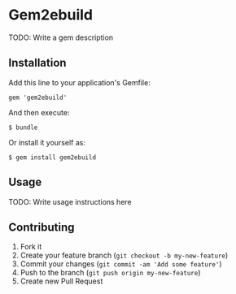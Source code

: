 # Gem2ebuild

TODO: Write a gem description

## Installation

Add this line to your application's Gemfile:

    gem 'gem2ebuild'

And then execute:

    $ bundle

Or install it yourself as:

    $ gem install gem2ebuild

## Usage

TODO: Write usage instructions here

## Contributing

1. Fork it
2. Create your feature branch (`git checkout -b my-new-feature`)
3. Commit your changes (`git commit -am 'Add some feature'`)
4. Push to the branch (`git push origin my-new-feature`)
5. Create new Pull Request
